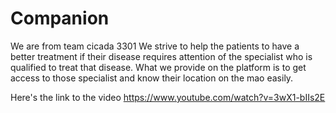 # Companion
We are from team cicada 3301
We strive to help the patients to have a better treatment if their disease requires attention of the specialist who is qualified to treat that disease. What we provide on the platform is to get access to those specialist and know their location on the mao easily. 

Here's the link to the video https://www.youtube.com/watch?v=3wX1-bIIs2E
